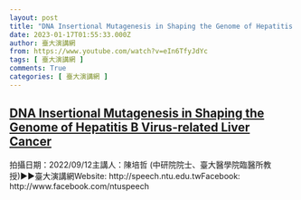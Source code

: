 ```yaml
---
layout: post
title: "DNA Insertional Mutagenesis in Shaping the Genome of Hepatitis B Virus-related Liver Cancer"
date: 2023-01-17T01:55:33.000Z
author: 臺大演講網
from: https://www.youtube.com/watch?v=eIn6TfyJdYc
tags: [ 臺大演講網 ]
comments: True
categories: [ 臺大演講網 ]
---
```

<!--1673920533000-->
[DNA Insertional Mutagenesis in Shaping the Genome of Hepatitis B Virus-related Liver Cancer](https://www.youtube.com/watch?v=eIn6TfyJdYc)
------

<div>
拍攝日期：2022/09/12主講人：陳培哲 (中研院院士、臺大醫學院臨醫所教授)►►臺大演講網Website: http://speech.ntu.edu.twFacebook: http://www.facebook.com/ntuspeech
</div>
